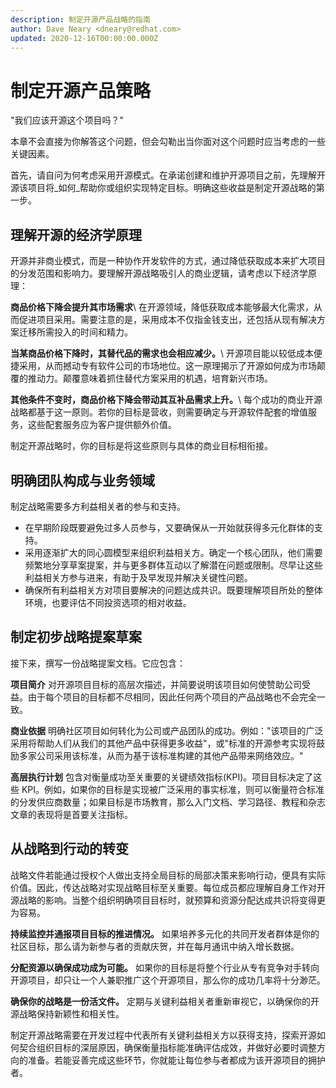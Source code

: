 ```yaml
---
description: 制定开源产品战略的指南
author: Dave Neary <dneary@redhat.com>
updated: 2020-12-16T00:00:00.000Z
---
```


# 制定开源产品策略

"我们应该开源这个项目吗？"

本章不会直接为你解答这个问题，但会勾勒出当你面对这个问题时应当考虑的一些关键因素。

首先，请自问为何考虑采用开源模式。在承诺创建和维护开源项目之前，先理解开源该项目将_如何_帮助你或组织实现特定目标。明确这些收益是制定开源战略的第一步。

## 理解开源的经济学原理

开源并非商业模式，而是一种协作开发软件的方式，通过降低获取成本来扩大项目的分发范围和影响力。要理解开源战略吸引人的商业逻辑，请考虑以下经济学原理：

**商品价格下降会提升其市场需求**\\
在开源领域，降低获取成本能够最大化需求，从而促进项目采用。需要注意的是，采用成本不仅指金钱支出，还包括从现有解决方案迁移所需投入的时间和精力。

**当某商品价格下降时，其替代品的需求也会相应减少。**\\
开源项目能以较低成本便捷采用，从而撼动专有软件公司的市场地位。这一原理揭示了开源如何成为市场颠覆的推动力。颠覆意味着抓住替代方案采用的机遇，培育新兴市场。

**其他条件不变时，商品价格下降会带动其互补品需求上升。**\\
每个成功的商业开源战略都基于这一原则。若你的目标是营收，则需要确定与开源软件配套的增值服务，这些配套服务应为客户提供额外价值。

制定开源战略时，你的目标是将这些原则与具体的商业目标相衔接。

## 明确团队构成与业务领域

制定战略需要多方利益相关者的参与和支持。

* 在早期阶段既要避免过多人员参与，又要确保从一开始就获得多元化群体的支持。
* 采用逐渐扩大的同心圆模型来组织利益相关方。确定一个核心团队，他们需要频繁地分享草案提案，并与更多群体互动以了解潜在问题或限制。尽早让这些利益相关方参与进来，有助于及早发现并解决关键性问题。
* 确保所有利益相关方对项目要解决的问题达成共识。既要理解项目所处的整体环境，也要评估不同投资选项的相对收益。

## 制定初步战略提案草案

接下来，撰写一份战略提案文档。它应包含：

**项目简介**
对开源项目目标的高层次描述，并简要说明该项目如何使赞助公司受益。由于每个项目的目标都不尽相同，因此任何两个项目的产品战略也不会完全一致。

**商业依据**
明确社区项目如何转化为公司或产品团队的成功。例如："该项目的广泛采用将帮助人们从我们的其他产品中获得更多收益"，或"标准的开源参考实现将鼓励多家公司采用该标准，从而为基于该标准构建的其他产品带来网络效应。"

**高层执行计划**
包含对衡量成功至关重要的关键绩效指标(KPI)。项目目标决定了这些 KPI。例如，如果你的目标是实现被广泛采用的事实标准，则可以衡量符合标准的分发供应商数量；如果目标是市场教育，那么入门文档、学习路径、教程和杂志文章的表现将是首要关注指标。

## 从战略到行动的转变

战略文件若能通过授权个人做出支持全局目标的局部决策来影响行动，便具有实际价值。因此，传达战略对实现战略目标至关重要。每位成员都应理解自身工作对开源战略的影响。当整个组织明确项目目标时，就预算和资源分配达成共识将变得更为容易。

**持续监控并通报项目目标的推进情况。**
如果培养多元化的共同开发者群体是你的社区目标，那么请为新参与者的贡献庆贺，并在每月通讯中纳入增长数据。

**分配资源以确保成功成为可能。**
如果你的目标是将整个行业从专有竞争对手转向开源项目，却只让一个人兼职推广这个开源项目，那么你的成功几率将十分渺茫。

**确保你的战略是一份活文件。**
定期与关键利益相关者重新审视它，以确保你的开源战略保持新颖性和相关性。

制定开源战略需要在开发过程中代表所有关键利益相关方以获得支持，探索开源如何契合组织目标的深层原因，确保衡量指标能准确评估成效，并做好必要时调整方向的准备。若能妥善完成这些环节，你就能让每位参与者都成为该开源项目的拥护者。
